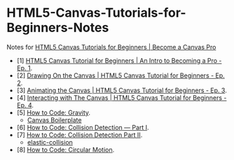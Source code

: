 # HTML5-Canvas-Tutorials-for-Beginners-Notes
Notes for [HTML5 Canvas Tutorials for Beginners | Become a Canvas Pro](https://www.youtube.com/playlist?list=PLpPnRKq7eNW3We9VdCfx9fprhqXHwTPXL)


* [1] [HTML5 Canvas Tutorial for Beginners | An Intro to Becoming a Pro - Ep. 1](https://www.youtube.com/watch?v=EO6OkltgudE). 
* [2] [Drawing On the Canvas | HTML5 Canvas Tutorial for Beginners - Ep. 2](https://www.youtube.com/watch?v=83L6B13ixQ0).
* [3] [Animating the Canvas | HTML5 Canvas Tutorial for Beginners - Ep. 3](https://www.youtube.com/watch?v=yq2au9EfeRQ).
* [4] [Interacting with The Canvas | HTML5 Canvas Tutorial for Beginners - Ep. 4](https://www.youtube.com/watch?v=vxljFhP2krI).
* [5] [How to Code: Gravity](https://www.youtube.com/watch?v=3b7FyIxWW94).
  * [Canvas Boilerplate](https://github.com/christopher4lis/canvas-boilerplate)
* [6] [How to Code: Collision Detection — Part I](https://www.youtube.com/watch?v=XYzA_kPWyJ8).
* [7] [How to Code: Collision Detection Part II](https://www.youtube.com/watch?v=789weryntzM).
  * [elastic-collision](https://gist.github.com/christopher4lis/f9ccb589ee8ecf751481f05a8e59b1dc)
* [8] [How to Code: Circular Motion](https://www.youtube.com/watch?v=raXW5J1Te7Y).
